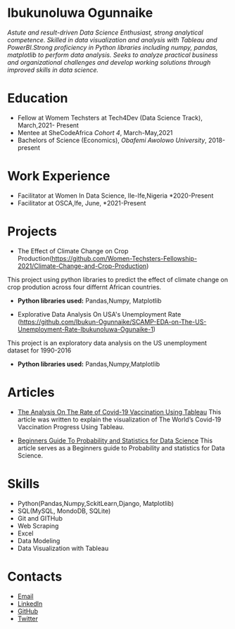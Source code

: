 # Ibukunoluwa Ogunnaike
*Astute and result-driven Data Science Enthusiast, strong analytical competence. Skilled in data visualization and
analysis with Tableau and PowerBI.Strong proficiency in Python libraries including numpy, pandas, matplotlib to perform data analysis. Seeks to
analyze practical business and organizational challenges and develop working solutions through improved skills in
data science.*

# Education
* Fellow at Womem Techsters at Tech4Dev (Data Science Track), March,2021- Present
* Mentee at SheCodeAfrica *Cohort 4*, March-May,2021
* Bachelors of Science (Economics), *Obafemi Awolowo University*, 2018-present


# Work Experience
* Facilitator at Women In Data Science, Ile-Ife,Nigeria *2020-Present
* Facilitator at OSCA,Ife, June, *2021-Present

# Projects

* The Effect of Climate Change on Crop Production(https://github.com/Women-Techsters-Fellowship-2021/Climate-Change-and-Crop-Production)

This project using python libraries to predict the effect of climate change on crop prodution across four differnt African countries.
* **Python libraries used:** Pandas,Numpy, Matplotlib

* Explorative Data Analysis On USA's Unemployment Rate (https://github.com/Ibukun-Ogunnaike/SCAMP-EDA-on-The-US-Unemployment-Rate-Ibukunoluwa-Ogunaike-1)

This project is an exploratory data analysis on the US unemployment dataset for 1990-2016
* **Python libraries used:** Pandas,Numpy,Matplotlib


# Articles

* [The Analysis On The Rate of Covid-19 Vaccination Using Tableau](https://ibukunogunnaike.medium.com/covid-19-vaccination-how-far-have-we-gone-bb24f0d249ca)
This article was written to explain the visualization of The World’s Covid-19 Vaccination Progress Using Tableau.

* [Beginners Guide To Probability and Statistics for Data Science](https://medium.com/analytics-vidhya/beginners-guide-to-probability-and-statistics-for-data-science-b08a6ff1d9b4)
This article serves as a Beginners guide to Probability and statistics for Data Science.


# Skills
* Python(Pandas,Numpy,SckitLearn,Django, Matplotlib)
* SQL(MySQL, MondoDB, SQLite)
* Git and GITHub
* Web Scraping
* Excel
* Data Modeling
* Data Visualization with Tableau

# Contacts
* [Email](ibukunoguns21@gmail.com)
* [LinkedIn](https://www.linkedin.com/in/ibukunoluwa-ogunnaike/)
* [GitHub](https://github.com/Ibukun-Ogunnaike)
* [Twitter](https://twitter.com/IBK_TheCodess)


